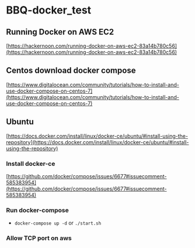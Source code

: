 # BBQ-docker_test

## Running Docker on AWS EC2

[https://hackernoon.com/running-docker-on-aws-ec2-83a14b780c56](https://hackernoon.com/running-docker-on-aws-ec2-83a14b780c56)

## Centos download docker compose

[https://www.digitalocean.com/community/tutorials/how-to-install-and-use-docker-compose-on-centos-7](https://www.digitalocean.com/community/tutorials/how-to-install-and-use-docker-compose-on-centos-7)

## Ubuntu

[https://docs.docker.com/install/linux/docker-ce/ubuntu/#install-using-the-repository](https://docs.docker.com/install/linux/docker-ce/ubuntu/#install-using-the-repository)

### Install docker-ce

[https://github.com/docker/compose/issues/6677#issuecomment-585383954](https://github.com/docker/compose/issues/6677#issuecomment-585383954)

### Run docker-compose

- `docker-compose up -d` or `./start.sh`

### Allow TCP port on aws
